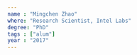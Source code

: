 ```yaml
---
name : "Mingchen Zhao"
where: "Research Scientist, Intel Labs"
degree: "PhD"
tags : ["alum"]
year : "2017"
---
```


